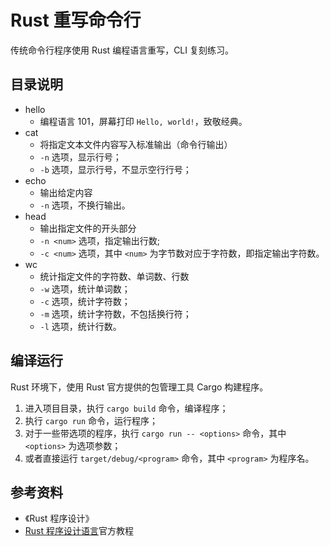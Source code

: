 # Rust 重写命令行

传统命令行程序使用 Rust 编程语言重写，CLI 复刻练习。

## 目录说明

* hello
  * 编程语言 101，屏幕打印 `Hello, world!`，致敬经典。
* cat
  * 将指定文本文件内容写入标准输出（命令行输出）
  * `-n` 选项，显示行号；
  * `-b` 选项，显示行号，不显示空行行号；
* echo
  * 输出给定内容
  * `-n` 选项，不换行输出。
* head
  * 输出指定文件的开头部分
  * `-n <num>` 选项，指定输出行数;
  * `-c <num>` 选项，其中 `<num>` 为字节数对应于字符数，即指定输出字符数。
* wc
  * 统计指定文件的字符数、单词数、行数
  * `-w` 选项，统计单词数；
  * `-c` 选项，统计字符数；
  * `-m` 选项，统计字符数，不包括换行符；
  * `-l` 选项，统计行数。

## 编译运行

Rust 环境下，使用 Rust 官方提供的包管理工具 Cargo 构建程序。

1. 进入项目目录，执行 `cargo build` 命令，编译程序；
2. 执行 `cargo run` 命令，运行程序；
3. 对于一些带选项的程序，执行 `cargo run -- <options>` 命令，其中 `<options>` 为选项参数；
4. 或者直接运行 `target/debug/<program>` 命令，其中 `<program>` 为程序名。

## 参考资料

* 《Rust 程序设计》
* [Rust 程序设计语言](https://kaisery.github.io/trpl-zh-cn/)官方教程
